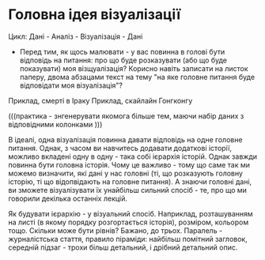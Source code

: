 # Головна ідея візуалізації

Цикл:
Дані - Аналіз - Візуалізація - Дані


- Перед тим, як щось малювати - у вас повинна в голові бути відповідь на питання: про що буде розказувати (або що буде показувати) моя візщуалізація?
Корисно навіть записати на листок паперу, двома абзацами текст на тему "на яке головне питання буде відповідати моя візуалізація"?

Приклад, смерті в Іраку
Приклад, скайлайн Гонгконгу

(((практика - знгенерувати якомога більше тем, маючи набір даних з відповідними колонками )))

В ідеалі, одна візуалізація повинна давати відповідь на одне головне питання.  Однак, з часом ви навчитесь додавати додаткові історії,
можливо вкладені одну в одну - така собі ієрархія історій. Однак завжди повинна бути головна історія. Чому це важливо - тому що саме 
так ми можемо визначити, які дані у нас головні (ті, що розказують головну історію, ті що відопвідають на головне питання). А знаючи головні дані,
ви зможете візуалізувати їх унайбільш сильний спосіб - те, про що ми говорили декілька останніх лекцій.

Як будувати ієрархію - у візуальний спосіб. Наприклад, розташуванням на листі (в якому порядку розгортається історія), розміром, кольором тощо. Скільки може бути рівнів? Бажано, до трьох. Паралель - журналістська стаття, правило піраміди: найбільш помітний загловок, середній підзаг - трохи більш детальний, і дрібний детальний опис.





